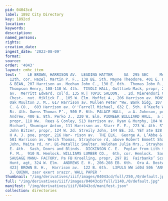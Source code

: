 ```yaml
---
pid: 04043cd
label: 1892 City Directory
key: 1892cd
location: 
keywords: 
description: 
named_persons: 
rights: 
creation_date: 
ingest_date: '2023-08-09'
format: 
source: 
order: '4043'
layout: cmhc_item
text: '   LE BROWN, HARRISON AV.  LEADING HATTER     SA  295 SEC     Mershall J. M.,
  12th, cor. Hazel. Martin P. F., 138 BE. 5th. Mayne Theodore, 401 E. 8th. _ MEASURES
  & BEAN, 207 Harrison av. Meehan John C., 130 E. 6th.  Thomas Jobn R., 112 E. 6th.
  Thompson Henry, 108-110 W. 4th.  TIVOLI HALL, Gottlieb Mack, propr, 225 Har- rison
  av.  Merritt Edward, col’d, 135 W.| TOPIC SALOON,  . 2d. Mierendori C. M., 214 W.
  Chest-  nut. Miklick F., 105 W. Elm. Moffei A., 206 Harrison av. MONSON JOBN, 103
  Oak Moulton J. M., 617 Harrison av. Mullen Peter "Ww. Bank bidg, 107 E. 5th.  NOLLENBERGER
  C. & CO.,  603 Harrison av. O''Farrell Michael, 632 E. 5th. O’Keefe William, 423
  Bi. 4th. Owens Thomas F’., 500 E. 6th. PALACE HALL,  a A. Johnson, propr, 130 W.  Pearson
  Andrew, 400 E. 8th. Perko J., 220 W. Elm. PIONEER BILLIARD HALL,  a I. Grundel,
  propr, 118 Ww.  Rees & Conley, 513 Harrison av. Ryan & Murphy, 104 W. 2d. 309 W.  Shaughnessy
  Michael, Shumigar Anton, 111 Harrison av. Starr E. E., 223 W. 4th. ST. LOUIS BEER
  John Bitzer, propr, 124 W. 2d. Streily John, 144 BE. 3d. YET ate $28 E. 5th. TEXAS
  H A. J. poe, propr, 216 Har- rison av.  THE ELK,  George A. L’Abbe & Co., proprs,
  501 Harrison av. Welch Thomas, Strayhorse rd, above Robert Emmett Shaft. Westgate
  John, Maita rd, nr. Bi-Metallic Smelter. Wolohan Julia Mrs., Strayhorse rd, head
  E. 4th.  Sash, Doors and Blinds.  DICKINSON C. E.  Poplar from Lith to 12th. PIERCE
  F. M.,  910 N. Hemlock. WILLIAMS LUMBER CO.,  6th, cor. Hemlock.  Sausage Manufacturers.  LEADVILLE
  SAUSAGE MANU- FACTORY, Pa FB Kroelling, propr, 297 Bi  Fairbanks’ Scales, L. G.
  Hunt, agt, 324 W. Elm.  ANDREWS E. H., 206-208 EB. 6th.  Ora A. Bostwick, propr,
  423| BROWN B. H.,  Harrison av.  122 B. 6th.  L3FULS WW id0d S06 ‘ANVdNOO 1¥09 JTTIAQVI1  J.
  J. QUINN, zasr exert srazzr. WALL PAPER '
thumbnail: "/img/derivatives/iiif/images/04043cd/full/250,/0/default.jpg"
full: "/img/derivatives/iiif/images/04043cd/full/1140,/0/default.jpg"
manifest: "/img/derivatives/iiif/04043cd/manifest.json"
collection: directories
---
```


